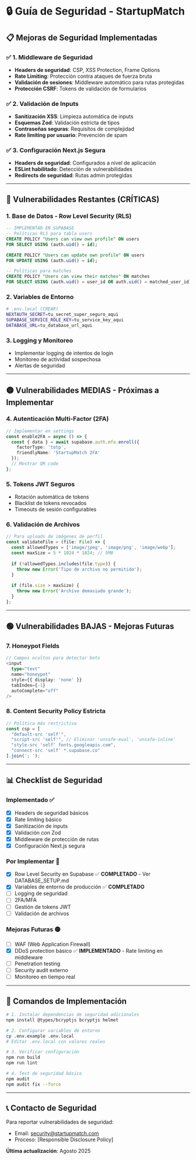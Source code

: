 # 🔒 Guía de Seguridad - StartupMatch

## 📋 **Mejoras de Seguridad Implementadas**

### ✅ **1. Middleware de Seguridad**
- **Headers de seguridad**: CSP, XSS Protection, Frame Options
- **Rate Limiting**: Protección contra ataques de fuerza bruta
- **Validación de sesiones**: Middleware automático para rutas protegidas
- **Protección CSRF**: Tokens de validación de formularios

### ✅ **2. Validación de Inputs**
- **Sanitización XSS**: Limpieza automática de inputs
- **Esquemas Zod**: Validación estricta de tipos
- **Contraseñas seguras**: Requisitos de complejidad
- **Rate limiting por usuario**: Prevención de spam

### ✅ **3. Configuración Next.js Segura**
- **Headers de seguridad**: Configurados a nivel de aplicación
- **ESLint habilitado**: Detección de vulnerabilidades
- **Redirects de seguridad**: Rutas admin protegidas

---

## 🔴 **Vulnerabilidades Restantes (CRÍTICAS)**

### 1. **Base de Datos - Row Level Security (RLS)**
```sql
-- IMPLEMENTAR EN SUPABASE
-- Políticas RLS para tabla users
CREATE POLICY "Users can view own profile" ON users
FOR SELECT USING (auth.uid() = id);

CREATE POLICY "Users can update own profile" ON users  
FOR UPDATE USING (auth.uid() = id);

-- Políticas para matches
CREATE POLICY "Users can view their matches" ON matches
FOR SELECT USING (auth.uid() = user_id OR auth.uid() = matched_user_id);
```

### 2. **Variables de Entorno**
```bash
# .env.local (CREAR)
NEXTAUTH_SECRET=tu_secret_super_seguro_aqui
SUPABASE_SERVICE_ROLE_KEY=tu_service_key_aqui
DATABASE_URL=tu_database_url_aqui
```

### 3. **Logging y Monitoreo**
- Implementar logging de intentos de login
- Monitoreo de actividad sospechosa
- Alertas de seguridad

---

## 🟡 **Vulnerabilidades MEDIAS - Próximas a Implementar**

### 4. **Autenticación Multi-Factor (2FA)**
```typescript
// Implementar en settings
const enable2FA = async () => {
  const { data } = await supabase.auth.mfa.enroll({
    factorType: 'totp',
    friendlyName: 'StartupMatch 2FA'
  });
  // Mostrar QR code
};
```

### 5. **Tokens JWT Seguros**
- Rotación automática de tokens
- Blacklist de tokens revocados
- Timeouts de sesión configurables

### 6. **Validación de Archivos**
```typescript
// Para uploads de imágenes de perfil
const validateFile = (file: File) => {
  const allowedTypes = ['image/jpeg', 'image/png', 'image/webp'];
  const maxSize = 5 * 1024 * 1024; // 5MB
  
  if (!allowedTypes.includes(file.type)) {
    throw new Error('Tipo de archivo no permitido');
  }
  
  if (file.size > maxSize) {
    throw new Error('Archivo demasiado grande');
  }
};
```

---

## 🟢 **Vulnerabilidades BAJAS - Mejoras Futuras**

### 7. **Honeypot Fields**
```typescript
// Campos ocultos para detectar bots
<input 
  type="text" 
  name="honeypot" 
  style={{ display: 'none' }}
  tabIndex={-1}
  autoComplete="off"
/>
```

### 8. **Content Security Policy Estricta**
```typescript
// Política más restrictiva
const csp = [
  "default-src 'self'",
  "script-src 'self'", // Eliminar 'unsafe-eval', 'unsafe-inline'
  "style-src 'self' fonts.googleapis.com",
  "connect-src 'self' *.supabase.co"
].join('; ');
```

---

## 📊 **Checklist de Seguridad**

### Implementado ✅
- [x] Headers de seguridad básicos
- [x] Rate limiting básico
- [x] Sanitización de inputs
- [x] Validación con Zod
- [x] Middleware de protección de rutas
- [x] Configuración Next.js segura

### Por Implementar 🔴
- [x] Row Level Security en Supabase ✅ **COMPLETADO** - Ver DATABASE_SETUP.md
- [x] Variables de entorno de producción ✅ **COMPLETADO**
- [ ] Logging de seguridad
- [ ] 2FA/MFA
- [ ] Gestión de tokens JWT
- [ ] Validación de archivos

### Mejoras Futuras 🟡
- [ ] WAF (Web Application Firewall)
- [x] DDoS protection básico ✅ **IMPLEMENTADO** - Rate limiting en middleware
- [ ] Penetration testing
- [ ] Security audit externo
- [ ] Monitoreo en tiempo real

---

## 🚀 **Comandos de Implementación**

```bash
# 1. Instalar dependencias de seguridad adicionales
npm install @types/bcryptjs bcryptjs helmet

# 2. Configurar variables de entorno
cp .env.example .env.local
# Editar .env.local con valores reales

# 3. Verificar configuración
npm run build
npm run lint

# 4. Test de seguridad básico
npm audit
npm audit fix --force
```

---

## 📞 **Contacto de Seguridad**

Para reportar vulnerabilidades de seguridad:
- Email: security@startupmatch.com
- Proceso: [Responsible Disclosure Policy]

**Última actualización**: Agosto 2025
